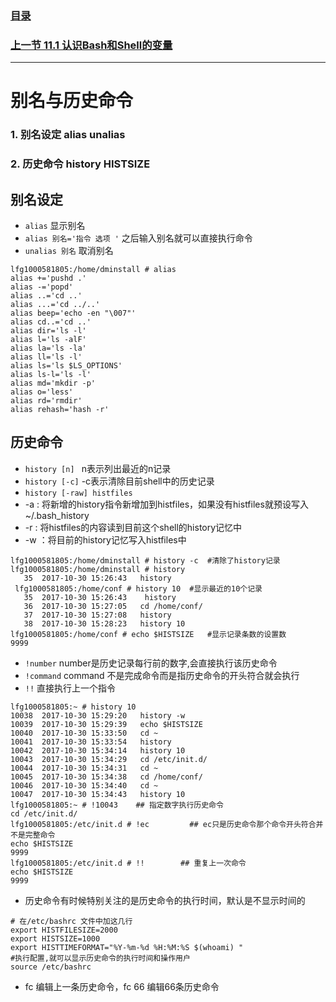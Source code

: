### [目录](https://github.com/Letitmiss/Linux-learning/blob/master/README.md)
### [上一节  11.1 认识Bash和Shell的变量](https://github.com/Letitmiss/Linux-learning/blob/master/blog/11.1bash.md)
----
# 别名与历史命令

### 1. 别名设定 alias unalias
### 2. 历史命令 history HISTSIZE

## 别名设定

* `alias` 显示别名
* `alias 别名='指令 选项 '` 之后输入别名就可以直接执行命令
* `unalias 别名` 取消别名
````
lfg1000581805:/home/dminstall # alias
alias +='pushd .'
alias -='popd'
alias ..='cd ..'
alias ...='cd ../..'
alias beep='echo -en "\007"'
alias cd..='cd ..'
alias dir='ls -l'
alias l='ls -alF'
alias la='ls -la'
alias ll='ls -l'
alias ls='ls $LS_OPTIONS'
alias ls-l='ls -l'
alias md='mkdir -p'
alias o='less'
alias rd='rmdir'
alias rehash='hash -r'
````
## 历史命令

* `history [n] ` n表示列出最近的n记录
* `history [-c]` -c表示清除目前shell中的历史记录
* `history [-raw] histfiles`
* -a : 将新增的history指令新增加到histfiles，如果没有histfiles就预设写入~/.bash_history
* -r : 将histfiles的内容读到目前这个shell的history记忆中
* -w ：将目前的history记忆写入histfiles中
````
lfg1000581805:/home/dminstall # history -c  #清除了history记录
lfg1000581805:/home/dminstall # history 
   35  2017-10-30 15:26:43   history 
 lfg1000581805:/home/conf # history 10  #显示最近的10个记录
   35  2017-10-30 15:26:43    history 
   36  2017-10-30 15:27:05   cd /home/conf/
   37  2017-10-30 15:27:08   history 
   38  2017-10-30 15:28:23   history 10
lfg1000581805:/home/conf # echo $HISTSIZE   #显示记录条数的设置数
9999
````
* `!number` number是历史记录每行前的数字,会直接执行该历史命令
* `!command` command 不是完成命令而是指历史命令的开头符合就会执行
* `!!` 直接执行上一个指令
````
lfg1000581805:~ # history 10
10038  2017-10-30 15:29:20   history -w
10039  2017-10-30 15:29:39   echo $HISTSIZE
10040  2017-10-30 15:33:50   cd ~
10041  2017-10-30 15:33:54   history 
10042  2017-10-30 15:34:14   history 10
10043  2017-10-30 15:34:29   cd /etc/init.d/
10044  2017-10-30 15:34:31   cd ~
10045  2017-10-30 15:34:38   cd /home/conf/
10046  2017-10-30 15:34:40   cd ~
10047  2017-10-30 15:34:43   history 10
lfg1000581805:~ # !10043    ## 指定数字执行历史命令
cd /etc/init.d/
lfg1000581805:/etc/init.d # !ec         ## ec只是历史命令那个命令开头符合并不是完整命令
echo $HISTSIZE  
9999
lfg1000581805:/etc/init.d # !!        ## 重复上一次命令
echo $HISTSIZE
9999
````
* 历史命令有时候特别关注的是历史命令的执行时间，默认是不显示时间的
````
# 在/etc/bashrc 文件中加这几行
export HISTFILESIZE=2000  
export HISTSIZE=1000
export HISTTIMEFORMAT="%Y-%m-%d %H:%M:%S $(whoami) "
#执行配置,就可以显示历史命令的执行时间和操作用户
source /etc/bashrc
````
* fc 编辑上一条历史命令，fc 66 编辑66条历史命令


   

   


